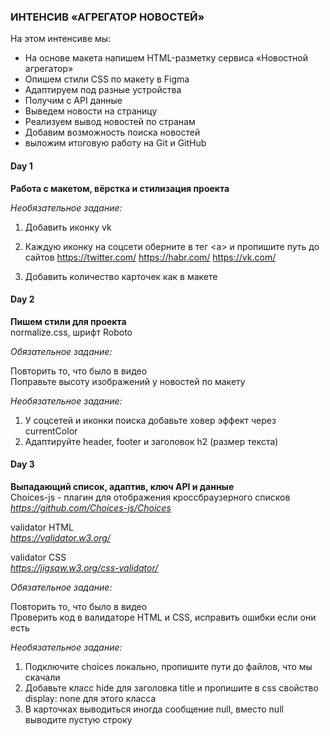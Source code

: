 ### ИНТЕНСИВ «АГРЕГАТОР НОВОСТЕЙ»

На этом интенсиве мы:

- На основе макета напишем HTML-разметку сервиса «Новостной агрегатор»
- Опишем стили CSS по макету в Figma
- Адаптируем под разные устройства
- Получим с API данные
- Выведем новости на страницу
- Реализуем вывод новостей по странам
- Добавим возможность поиска новостей
- выложим итоговую работу на Git и GitHub

#### Day 1

**Работа с макетом, вёрстка и стилизация проекта**

_Необязательное задание:_

1. Добавить иконку vk
2. Каждую иконку на соцсети оберните в тег \<a\> и пропишите путь до сайтов
   https://twitter.com/ https://habr.com/ https://vk.com/

3. Добавить количество карточек как в макете

#### Day 2

**Пишем стили для проекта**  
normalize.css, шрифт Roboto

_Обязательное задание:_

Повторить то, что было в видео  
Поправьте высоту изображений у новостей по макету

_Необязательное задание:_

1. У соцсетей и иконки поиска добавьте ховер эффект через currentColor
2. Адаптируйте header, footer и заголовок h2 (размер текста)

#### Day 3

**Выпадающий список, адаптив, ключ API и данные**  
Choices-js - плагин для отображения кроссбраузерного списков  
*https://github.com/Choices-js/Choices*

validator HTML  
*https://validator.w3.org/*

validator CSS  
*https://jigsaw.w3.org/css-validator/*

_Обязательное задание:_

Повторить то, что было в видео  
Проверить код в валидаторе HTML и CSS, исправить ошибки если они есть

_Необязательное задание:_

1. Подключите choices локально, пропишите пути до файлов, что мы скачали
2. Добавьте класс hide для заголовка title и пропишите в css свойство display: none для этого класса
3. В карточках выводиться иногда сообщение null, вместо null выводите пустую строку
